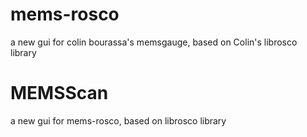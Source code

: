 # mems-rosco
a new gui for colin bourassa's memsgauge, based on Colin's librosco library

# MEMSScan
a new gui for mems-rosco, based on librosco library
